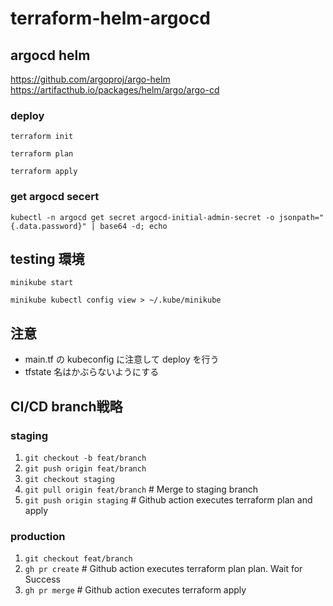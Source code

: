# terraform-helm-argocd

## argocd helm

https://github.com/argoproj/argo-helm
https://artifacthub.io/packages/helm/argo/argo-cd

### deploy

```
terraform init
```
```
terraform plan
```
```
terraform apply
```

### get argocd secert
```
kubectl -n argocd get secret argocd-initial-admin-secret -o jsonpath="{.data.password}" | base64 -d; echo
```

## testing 環境
```
minikube start
```
```
minikube kubectl config view > ~/.kube/minikube 
```

## 注意
- main.tf の kubeconfig に注意して deploy を行う
- tfstate 名はかぶらないようにする


##  CI/CD branch戦略
### staging
1. `git checkout -b feat/branch`
2. `git push origin feat/branch`
3. `git checkout staging`
4. `git pull origin feat/branch` # Merge to staging branch
4. `git push origin staging` #  Github action executes terraform plan and apply

### production
1. `git checkout feat/branch`
2. `gh pr create` # Github action executes terraform plan plan. Wait for Success
3. `gh pr merge` # Github action executes terraform apply
